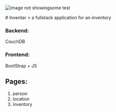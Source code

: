 <p><img src="/https://picsum.photos/id/1/200/200" alt="image not showing" title="inventory" />some test</p>
# Inventar
> a fullstack application for an inventory 

### Backend: 
CouchDB

### Frontend:
BootStrap + JS

## Pages:
1. person
2. location
3. inventory
